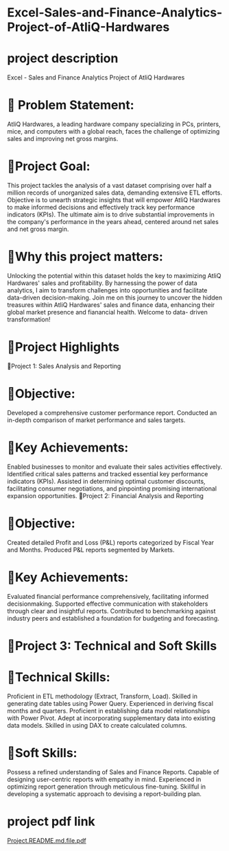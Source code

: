 # Excel-Sales-and-Finance-Analytics-Project-of-AtliQ-Hardwares
# project description
Excel - Sales and Finance Analytics Project of AtliQ Hardwares
# 💾 Problem Statement:
AtliQ Hardwares, a leading hardware company specializing in PCs, printers, mice, and
computers with a global reach, faces the challenge of optimizing sales and improving
net gross margins.
# 💾Project Goal:
This project tackles the analysis of a vast dataset comprising over half a million records
of unorganized sales data, demanding extensive ETL efforts. Objective is to unearth
strategic insights that will empower AtliQ Hardwares to make informed decisions and
effectively track key performance indicators (KPIs). The ultimate aim is to drive
substantial improvements in the company's performance in the years ahead, centered
around net sales and net gross margin.
# 💾Why this project matters:
Unlocking the potential within this dataset holds the key to maximizing AtliQ
Hardwares' sales and profitability.
By harnessing the power of data analytics, I aim to transform challenges into
opportunities and facilitate data-driven decision-making.
Join me on this journey to uncover the hidden treasures within AtliQ Hardwares' sales
and finance data, enhancing their global market presence and fianancial health.
Welcome to data- driven transformation!
# 💾Project Highlights
📘Project 1: Sales Analysis and Reporting
# 💫Objective:
Developed a comprehensive customer performance report.
Conducted an in-depth comparison of market performance and sales targets.
# 💫Key Achievements:
Enabled businesses to monitor and evaluate their sales activities effectively.
Identified critical sales patterns and tracked essential key performance indicators
(KPIs).
Assisted in determining optimal customer discounts, facilitating consumer
negotiations, and pinpointing promising international expansion opportunities.
📘Project 2: Financial Analysis and Reporting
# 💫Objective:
Created detailed Profit and Loss (P&L) reports categorized by Fiscal Year and Months.
Produced P&L reports segmented by Markets.
# 💫Key Achievements:
Evaluated financial performance comprehensively, facilitating informed decisionmaking.
Supported effective communication with stakeholders through clear and insightful
reports.
Contributed to benchmarking against industry peers and established a foundation for
budgeting and forecasting.
# 💾Project 3: Technical and Soft Skills
# 💫Technical Skills:
Proficient in ETL methodology (Extract, Transform, Load).
Skilled in generating date tables using Power Query.
Experienced in deriving fiscal months and quarters.
Proficient in establishing data model relationships with Power Pivot.
Adept at incorporating supplementary data into existing data models.
Skilled in using DAX to create calculated columns.
# 💫Soft Skills:
Possess a refined understanding of Sales and Finance Reports.
Capable of designing user-centric reports with empathy in mind.
Experienced in optimizing report generation through meticulous fine-tuning.
Skillful in developing a systematic approach to devising a report-building plan.
# project pdf link
[Project.README.md.file.pdf](https://github.com/user-attachments/files/19143003/Project.README.md.file.pdf)
